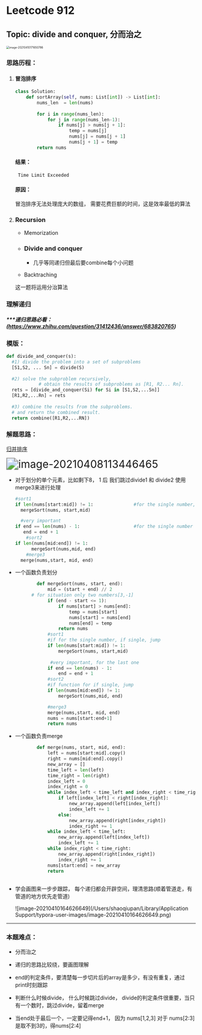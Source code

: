 # Leetcode 912

## Topic: 	divide and conquer, 分而治之

<img src="/Users/shaoqiupan/Library/Application Support/typora-user-images/image-20210410171650786.png" alt="image-20210410171650786" style="zoom:50%;" />





### 思路历程：

1. #### 冒泡排序

   ```python
   class Solution:
       def sortArray(self, nums: List[int]) -> List[int]:
           nums_len  = len(nums)
           
           for i in range(nums_len):
               for j in range(nums_len-1):
                   if nums[j] > nums[j + 1]:
                       temp = nums[j]
                       nums[j] = nums[j + 1]
                       nums[j + 1] = temp
           return nums
   ```

   #### 结果：

   ```apl
   	Time Limit Exceeded
   ```

   #### 原因：

   冒泡排序无法处理庞大的数组， 需要花费巨额的时间，这是效率最低的算法  



2. ### Recursion

   - Memorization

   - ### Divide and conquer

     - 几乎等同递归但最后要combine每个小问题

   - Backtraching

   这一题将运用分治算法





### 理解递归

##### ***递归思路必看： (https://www.zhihu.com/question/31412436/answer/683820765)



### 模版：

```python
def divide_and_conquer(s):
  #1) divide the problem into a set of subproblems
  [S1,S2, ... Sn] = divide(S)
  
  #2) solve the subproblem recursively,
 			# obtain the results of subproblems as [R1, R2... Rn].
  rets = [divide_and_conquer(Si) for Si in [S1,S2,...Sn]]
  [R1,R2,...Rn] = rets
  
  #3) combine the results from the subproblems.
  # and return the combined result.
  return combine([R1,R2,...RN])
```



### 解题思路：

[归并排序](https://www.youtube.com/watch?v=KAgkvtKMbwY)

<img src="/Users/shaoqiupan/Library/Application Support/typora-user-images/image-20210408113446465.png" alt="image-20210408113446465" style="zoom: 200%;" />





- 对于划分的单个元素，比如剩下8， 1 后 我们跳过divide1 和 divide2 使用merge3来进行处理

  ```python
  #sort1
  if len(nums[start:mid]) != 1:               #for the single number, if single, jump
    mergeSort(nums, start,mid)
  
    #very important
  if end == len(nums) - 1:                    #for the single number
     end = end + 1
      #sort2
  if len(nums[mid:end]) != 1:
        mergeSort(nums,mid, end)
      #merge3
   	merge(nums,start, mid, end)
  ```

- 一个函数负责划分

  ```python
          def mergeSort(nums, start, end):
              mid = (start + end) // 2
        # for situation only two numbers[3,-1]
              if (end - start <= 1):
                  if nums[start] > nums[end]:
                      temp = nums[start]
                      nums[start] = nums[end]
                      nums[end] = temp
                  return nums
              #sort1 
              #if for the single number, if single, jump
              if len(nums[start:mid]) != 1:               
                  mergeSort(nums, start,mid)
              
               #very important, for the last one
              if end == len(nums) - 1:                    
                  end = end + 1
              #sort2
              #if function for if single, jump
              if len(nums[mid:end]) != 1:
                  mergeSort(nums,mid, end)
  
              #merge3
              merge(nums,start, mid, end)
              nums = nums[start:end+1]
              return nums
  ```

- 一个函数负责merge

  ```python
          def merge(nums, start, mid, end):
              left = nums[start:mid].copy()
              right = nums[mid:end].copy()
              new_array = []
              time_left = len(left)
              time_right = len(right)
              index_left = 0
              index_right = 0
              while index_left < time_left and index_right < time_right:
                  if left[index_left] < right[index_right]:
                      new_array.append(left[index_left])
                      index_left += 1
                  else:
                      new_array.append(right[index_right])
                      index_right += 1
              while index_left < time_left:
                  new_array.append(left[index_left])
                  index_left += 1
              while index_right < time_right:
                  new_array.append(right[index_right])
                  index_right += 1
              nums[start:end] = new_array
              return
          
  ```

  

- 学会画图来一步步跟踪， 每个递归都会开辟空间，理清思路(顺着管道走，有管道的地方优先走管道)

  ![image-20210410164626649](/Users/shaoqiupan/Library/Application Support/typora-user-images/image-20210410164626649.png)

------





### 本题难点：

- 分而治之

- 递归的思路比较绕，要画图理解
- end的判定条件，要清楚每一步切片后的array是多少，有没有重复，通过print时刻跟踪
- 判断什么时候divide， 什么时候跳过divide， divide的判定条件很重要，当只有一个数时，跳过divide，留着merge
- 当end处于最后一个，一定要记得end+1， 因为 nums[1,2,3] 对于 nums[2:3]是取不到3的，得nums[2:4]


